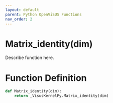 ```yaml
---
layout: default
parent: Python OpenViSUS Functions
nav_order: 2
---
```


# Matrix_identity(dim)

Describe function here.

# Function Definition

```python
def Matrix_identity(dim):
    return _VisusKernelPy.Matrix_identity(dim)
```